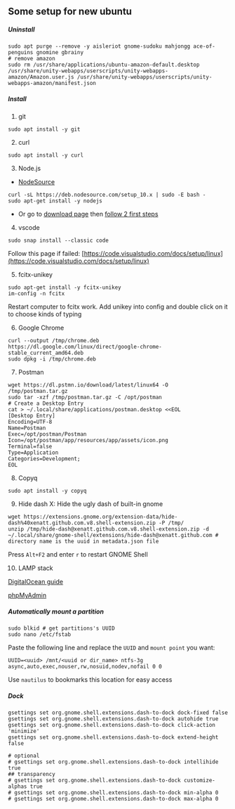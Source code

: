 ## Some setup for new ubuntu

##### Uninstall
```
sudo apt purge --remove -y aisleriot gnome-sudoku mahjongg ace-of-penguins gnomine gbrainy
# remove amazon
sudo rm /usr/share/applications/ubuntu-amazon-default.desktop /usr/share/unity-webapps/userscripts/unity-webapps-amazon/Amazon.user.js /usr/share/unity-webapps/userscripts/unity-webapps-amazon/manifest.json
```

##### Install
1. git
```
sudo apt install -y git
```

2. curl
```
sudo apt install -y curl
```

3. Node.js
- [NodeSource](https://github.com/nodesource/distributions/blob/master/README.md#debmanual)
```
curl -sL https://deb.nodesource.com/setup_10.x | sudo -E bash -
sudo apt-get install -y nodejs
```
- Or go to [download page](https://nodejs.org/en/download/) then [follow 2 first steps](https://github.com/nodejs/help/wiki/Installation)

4. vscode
```
sudo snap install --classic code
```
Follow this page if failed: [https://code.visualstudio.com/docs/setup/linux](https://code.visualstudio.com/docs/setup/linux)

5. fcitx-unikey
```
sudo apt-get install -y fcitx-unikey
im-config -n fcitx
```
Restart computer to fcitx work. Add unikey into config and double click on it to choose kinds of typing

6. Google Chrome
```
curl --output /tmp/chrome.deb https://dl.google.com/linux/direct/google-chrome-stable_current_amd64.deb 
sudo dpkg -i /tmp/chrome.deb
```

7. Postman
```
wget https://dl.pstmn.io/download/latest/linux64 -O /tmp/postman.tar.gz
sudo tar -xzf /tmp/postman.tar.gz -C /opt/postman
# Create a Desktop Entry
cat > ~/.local/share/applications/postman.desktop <<EOL
[Desktop Entry]
Encoding=UTF-8
Name=Postman
Exec=/opt/postman/Postman
Icon=/opt/postman/app/resources/app/assets/icon.png
Terminal=false
Type=Application
Categories=Development;
EOL
```

8. Copyq
```
sudo apt install -y copyq
```

9. Hide dash X: Hide the ugly dash of built-in gnome
```
wget https://extensions.gnome.org/extension-data/hide-dash%40xenatt.github.com.v8.shell-extension.zip -P /tmp/
unzip /tmp/hide-dash@xenatt.github.com.v8.shell-extension.zip -d ~/.local/share/gnome-shell/extensions/hide-dash@xenatt.github.com # directory name is the uuid in metadata.json file
```
Press `Alt+F2` and enter `r` to restart GNOME Shell

10. LAMP stack

[DigitalOcean guide](https://www.digitalocean.com/community/tutorials/how-to-install-linux-apache-mysql-php-lamp-stack-ubuntu-18-04)

[phpMyAdmin](https://www.digitalocean.com/community/tutorials/how-to-install-and-secure-phpmyadmin-on-ubuntu-18-04)

##### Automatically mount a partition
```
sudo blkid # get partitions's UUID
sudo nano /etc/fstab
```

Paste the following line and replace the `UUID` and `mount point` you want:
```
UUID=<uuid> /mnt/<uuid or dir_name> ntfs-3g async,auto,exec,nouser,rw,nosuid,nodev,nofail 0 0
```
Use `nautilus` to bookmarks this location for easy access

##### Dock
```
gsettings set org.gnome.shell.extensions.dash-to-dock dock-fixed false
gsettings set org.gnome.shell.extensions.dash-to-dock autohide true
gsettings set org.gnome.shell.extensions.dash-to-dock click-action 'minimize'
gsettings set org.gnome.shell.extensions.dash-to-dock extend-height false

# optional
# gsettings set org.gnome.shell.extensions.dash-to-dock intellihide true
## transparency
# gsettings set org.gnome.shell.extensions.dash-to-dock customize-alphas true
# gsettings set org.gnome.shell.extensions.dash-to-dock min-alpha 0
# gsettings set org.gnome.shell.extensions.dash-to-dock max-alpha 0

```
